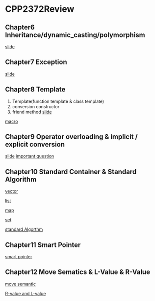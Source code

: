 # CPP2372Review
## Chapter6 Inheritance/dynamic_casting/polymorphism
[slide](https://github.com/ZijunYe/CPP2372Review/blob/main/6_casting%26inheritance/6OOdesign_SLIDES.pdf)

## Chapter7 Exception
[slide](https://github.com/ZijunYe/CPP2372Review/blob/main/7_exceptionHandling/7-ExceptionHandling%202.pdf)

## Chapter8 Template 
1. Template(function template & class template)
2. conversion constructor 
3. friend method 
[slide](https://github.com/ZijunYe/CPP2372Review/blob/main/8_Templates/8-Templates.pdf)

[macro](https://github.com/ZijunYe/CPP2372Review/blob/main/8_Templates/Lecture15%20Nov%208%2C%202021.pdf)

## Chapter9 Operator overloading & implicit / explicit conversion 
[slide](https://github.com/ZijunYe/CPP2372Review/blob/main/9_OperatorOverloading/9-OperatorOverloading%20(1).pdf)
[important question](https://github.com/ZijunYe/CPP2372Review/blob/main/9_OperatorOverloading/Operator_overloading.md)

## Chapter10 Standard Container & Standard Algorithm
[vector](https://github.com/ZijunYe/CPP2372Review/blob/main/10_TheStandardContainers%26Algorithms/vector.md)

[list](https://github.com/ZijunYe/CPP2372Review/blob/main/10_TheStandardContainers%26Algorithms/list.md)

[map](https://github.com/ZijunYe/CPP2372Review/blob/main/10_TheStandardContainers%26Algorithms/map.md)

[set](https://github.com/ZijunYe/CPP2372Review/blob/main/10_TheStandardContainers%26Algorithms/set.md)


[standard Algorthm](https://github.com/ZijunYe/CPP2372Review/blob/main/10_TheStandardContainers%26Algorithms/SA.md) 


## Chapter11 Smart Pointer 
[smart pointer](https://github.com/ZijunYe/CPP2372Review/blob/main/11-smartPointer/smartPointer.md)


## Chapter12 Move Sematics & L-Value & R-Value
[move semantic](https://github.com/ZijunYe/CPP2372Review/blob/main/12_moveSematicsAndL:RValue/MoveSematics.md)

[R-value and L-value](https://github.com/ZijunYe/CPP2372Review/blob/main/12_moveSematicsAndL:RValue/DeterminL-R:Lvalue.cpp)

